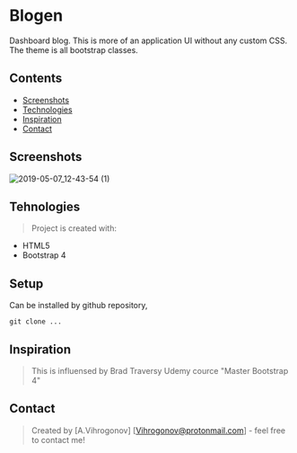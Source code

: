# Blogen
Dashboard blog. This is more of an application UI without any custom CSS. The theme is all bootstrap classes.

## Contents
* [Screenshots](#screenshots)  
* [Technologies](#technologies)  
* [Inspiration](#inspiration)  
* [Contact](#contact)  

## Screenshots

![2019-05-07_12-43-54 (1)](https://user-images.githubusercontent.com/45083295/57717602-83704380-7673-11e9-9727-e5bb02f30cf2.gif)
>
## Tehnologies
> Project is created with:

* HTML5 
* Bootstrap 4

## Setup
Can be installed by github repository,

`git clone ...`

## Inspiration
>This is influensed by Brad Traversy Udemy cource "Master Bootstrap 4"


## Contact
>Created by [A.Vihrogonov] [Vihrogonov@protonmail.com] - feel free to contact me!

